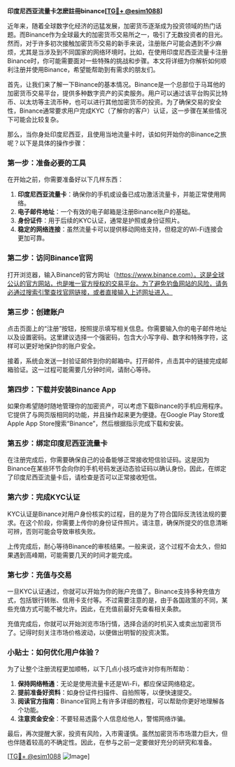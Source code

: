 **印度尼西亚流量卡怎麽註冊binance[[TG💪+ @esim1088](https://t.me/s/esim1088)]**

近年来，随着全球数字化经济的迅猛发展，加密货币逐渐成为投资领域的热门话题。而Binance作为全球最大的加密货币交易所之一，吸引了无数投资者的目光。然而，对于许多初次接触加密货币交易的新手来说，注册账户可能会遇到不少麻烦，尤其是当涉及到不同国家的网络环境时。比如，在使用印度尼西亚流量卡注册Binance时，你可能需要面对一些特殊的挑战和步骤。本文将详细为你解析如何顺利注册并使用Binance，希望能帮助到有需求的朋友们。

首先，让我们来了解一下Binance的基本情况。Binance是一个总部位于马耳他的加密货币交易平台，提供多种数字资产的买卖服务。用户可以通过该平台购买比特币、以太坊等主流币种，也可以进行其他加密货币的投资。为了确保交易的安全性，Binance通常要求用户完成KYC（了解你的客户）认证，这一步骤在某些情况下可能会比较复杂。

那么，当你身处印度尼西亚，且使用当地流量卡时，该如何开始你的Binance之旅呢？以下是具体的操作步骤：

### 第一步：准备必要的工具

在开始之前，你需要准备好以下几样东西：
1. **印度尼西亚流量卡**：确保你的手机或设备已成功激活流量卡，并能正常使用网络。
2. **电子邮件地址**：一个有效的电子邮箱是注册Binance账户的基础。
3. **身份证件**：用于后续的KYC认证，通常是护照或身份证照片。
4. **稳定的网络连接**：虽然流量卡可以提供移动网络支持，但稳定的Wi-Fi连接会更加可靠。

### 第二步：访问Binance官网

打开浏览器，输入Binance的官方网址（https://www.binance.com）。这是全球公认的官方网站，也是唯一官方授权的交易平台。为了避免钓鱼网站的风险，请务必通过搜索引擎查找官网链接，或者直接输入上述网址进入。

### 第三步：创建账户

点击页面上的“注册”按钮，按照提示填写相关信息。你需要输入你的电子邮件地址以及设置密码。这里建议选择一个强密码，包含大小写字母、数字和特殊字符，这样可以更好地保护你的账户安全。

接着，系统会发送一封验证邮件到你的邮箱中。打开邮件，点击其中的链接完成邮箱验证。这一过程可能需要几分钟时间，请耐心等待。

### 第四步：下载并安装Binance App

如果你希望随时随地管理你的加密资产，可以考虑下载Binance的手机应用程序。它提供了与网页版相同的功能，并且操作起来更为便捷。在Google Play Store或Apple App Store搜索“Binance”，然后根据指示完成下载和安装。

### 第五步：绑定印度尼西亚流量卡

在注册完成后，你需要确保自己的设备能够正常接收短信验证码。这是因为Binance在某些环节会向你的手机号码发送动态验证码以确认身份。因此，在绑定了印度尼西亚流量卡后，请检查是否可以正常接收短信。

### 第六步：完成KYC认证

KYC认证是Binance对用户身份核实的过程，目的是为了符合国际反洗钱法规的要求。在这个阶段，你需要上传你的身份证件照片。请注意，确保所提交的信息清晰可辨，否则可能会导致审核失败。

上传完成后，耐心等待Binance的审核结果。一般来说，这个过程不会太久，但如果遇到高峰期，可能需要几天的时间才能完成。

### 第七步：充值与交易

一旦KYC认证通过，你就可以开始为你的账户充值了。Binance支持多种充值方式，包括银行转账、信用卡支付等。不过需要注意的是，由于各国政策的不同，某些充值方式可能不被允许。因此，在充值前最好先查看相关条款。

充值完成后，你就可以开始浏览市场行情，选择合适的时机买入或卖出加密货币了。记得时刻关注市场价格波动，以便做出明智的投资决策。

### 小贴士：如何优化用户体验？

为了让整个注册流程更加顺畅，以下几点小技巧或许对你有所帮助：
1. **保持网络畅通**：无论是使用流量卡还是Wi-Fi，都应保证网络稳定。
2. **提前准备好资料**：如身份证件扫描件、自拍照等，以便快速提交。
3. **阅读官方指南**：Binance官网上有许多详细的教程，可以帮助你更好地理解各个功能。
4. **注意资金安全**：不要轻易透露个人信息给他人，警惕网络诈骗。

最后，再次提醒大家，投资有风险，入市需谨慎。虽然加密货币市场潜力巨大，但也伴随着较高的不确定性。因此，在参与之前一定要做好充分的研究和准备。

[[TG💪+ @esim1088](https://t.me/s/esim1088) ![Image](https://i.postimg.cc/4NQfJmqS/Snipaste-2025-05-13-00-14-12.png)]